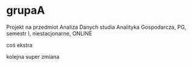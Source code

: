 # grupaA

Projekt na przedmiot Analiza Danych studia Analityka Gospodarcza, PG, semestr I, niestacjonarne, ONLINE

coś ekstra

kolejna super zmiana
